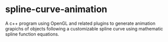 # spline-curve-animation

A c++ program using OpenGL and related plugins to generate animation grapichs of objects following a customizable spline curve using mathematic spline function equations.
